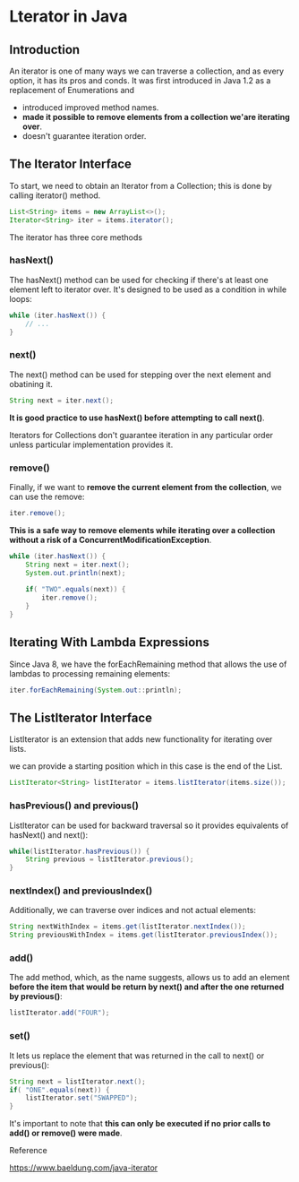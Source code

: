 # Lterator in Java

## Introduction

An iterator is one of many ways we can traverse a collection, and as every option, it has its pros and conds. It was first introduced in Java 1.2 as a replacement of Enumerations and 

* introduced improved method names.
* **made it possible to remove elements from a collection we'are iterating over**.
* doesn't guarantee iteration order.

## The Iterator Interface

To start, we need to obtain an Iterator from a Collection; this is done by calling iterator() method.

```java
List<String> items = new ArrayList<>();
Iterator<String> iter = items.iterator();
```

The iterator has three core methods

### hasNext()

The hasNext() method can be used for checking if there's at least one element left to iterator over. It's designed to be used as a condition in while loops:

```java
while (iter.hasNext()) {
    // ...
}
```

### next()

The next() method can be used for stepping over the next element and obatining it.

```java
String next = iter.next();
```

**It is good practice to use hasNext() before attempting to call next()**.

Iterators for Collections don't guarantee iteration in any particular order unless particular implementation provides it.

### remove()

Finally, if we want to **remove the current element from the collection**, we can use the remove:

```java
iter.remove();
```

**This is a safe way to remove elements while iterating over a collection without a risk of a ConcurrentModificationException**.

```java
while (iter.hasNext()) {
    String next = iter.next();
    System.out.println(next);
 
    if( "TWO".equals(next)) {
        iter.remove();				
    }
}
```

## Iterating With Lambda Expressions

Since Java 8, we have the forEachRemaining method that allows the use of lambdas to processing remaining elements:

```java
iter.forEachRemaining(System.out::println);
```

## The ListIterator Interface

ListIterator is an extension that adds new functionality for iterating over lists.

we can provide a starting position which in this case is the end of the List.

```java
ListIterator<String> listIterator = items.listIterator(items.size());
```

### hasPrevious() and previous()

ListIterator can be used for backward traversal so it provides equivalents of hasNext() and next():

```java
while(listIterator.hasPrevious()) {
    String previous = listIterator.previous();
}
```

### nextIndex() and previousIndex()

Additionally, we can traverse over indices and not actual elements:

```java
String nextWithIndex = items.get(listIterator.nextIndex());
String previousWithIndex = items.get(listIterator.previousIndex());
```

### add()

The add method, which, as the name suggests, allows us to add an element **before the item that would be return by next() and after the one returned by previous()**:

```java
listIterator.add("FOUR");
```

### set()

It lets us replace the element that was returned in the call to next() or previous():

```java
String next = listIterator.next();
if( "ONE".equals(next)) {
    listIterator.set("SWAPPED");
}
```

It's important to note that **this can only be executed if no prior calls to add() or remove() were made**.

Reference

https://www.baeldung.com/java-iterator